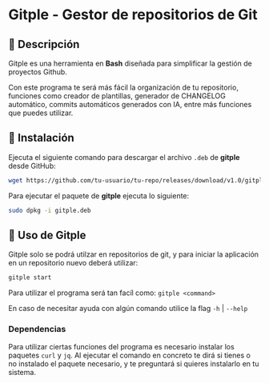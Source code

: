 # Gitple - Gestor de repositorios de Git
## 🔹 Descripción
Gitple es una herramienta en **Bash** diseñada para simplificar la gestión de proyectos Github. <br>

Con este programa te será más fácil la organización de tu repositorio, funciones como creador de plantillas, generador de CHANGELOG automático, commits automáticos generados con IA, entre más funciones que puedes utilizar.

## 🔹 Instalación
Ejecuta el siguiente comando para descargar el archivo `.deb` de **gitple** desde GitHub:
```bash
wget https://github.com/tu-usuario/tu-repo/releases/download/v1.0/gitple.deb
```

Para ejecutar el paquete de **gitple** ejecuta lo siguiente:
```bash
sudo dpkg -i gitple.deb
```

## 🔹 Uso de Gitple
Gitple solo se podrá utilzar en repositorios de git, y para iniciar la aplicación en un repositorio nuevo deberá utilizar:
``` bash
gitple start
````

Para utilizar el programa será tan facíl como: `gitple <command>`

En caso de necesitar ayuda con algún comando utilice la flag `-h` | `--help`

### Dependencias
Para utilizar ciertas funciones del programa es necesario instalar los paquetes `curl` y `jq`.
Al ejecutar el comando en concreto te dirá si tienes o no instalado el paquete necesario, y te preguntará si quieres instalarlo en tu sistema.
